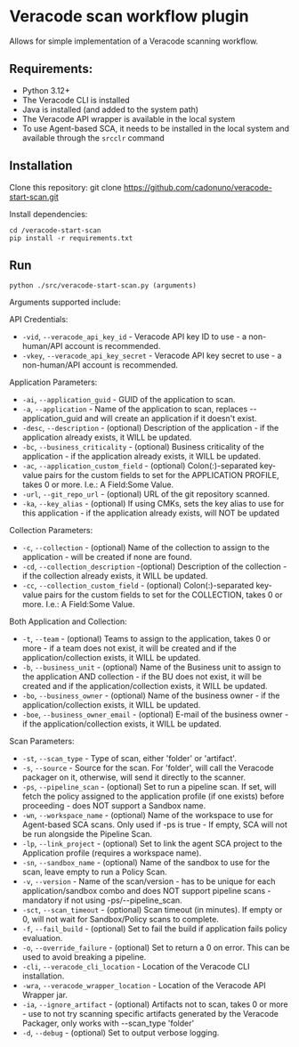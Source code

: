 # Veracode scan workflow plugin
Allows for simple implementation of a Veracode scanning workflow.

## Requirements:
- Python 3.12+
- The Veracode CLI is installed
- Java is installed (and added to the system path)
- The Veracode API wrapper is available in the local system
- To use Agent-based SCA, it needs to be installed in the local system and available through the `srcclr` command

## Installation
Clone this repository:
    git clone https://github.com/cadonuno/veracode-start-scan.git

Install dependencies:

    cd /veracode-start-scan
    pip install -r requirements.txt

## Run
    python ./src/veracode-start-scan.py (arguments)

Arguments supported include:

API Credentials:
- `-vid`, `--veracode_api_key_id` - Veracode API key ID to use - a non-human/API account is recommended.
- `-vkey`, `--veracode_api_key_secret` - Veracode API key secret to use - a non-human/API account is recommended.

Application Parameters:
- `-ai`, `--application_guid` - GUID of the application to scan.
- `-a`, `--application` - Name of the application to scan, replaces --application_guid and will create an application if it doesn't exist.
- `-desc`, `--description` - (optional) Description of the application - if the application already exists, it WILL be updated.
- `-bc`, `--business_criticality` - (optional)  Business criticality of the application - if the application already exists, it WILL be updated.
- `-ac`, `--application_custom_field` - (optional) Colon(:)-separated key-value pairs for the custom fields to set for the APPLICATION PROFILE, takes 0 or more. I.e.: A Field:Some Value.
- `-url`, `--git_repo_url` - (optional) URL of the git repository scanned.
- `-ka`, `--key_alias` - (optional) If using CMKs, sets the key alias to use for this application - if the application already exists, will NOT be updated

Collection Parameters:
- `-c`, `--collection` - (optional) Name of the collection to assign to the application - will be created if none are found.
- `-cd`, `--collection_description` -(optional) Description of the collection - if the collection already exists, it WILL be updated.
- `-cc`, `--collection_custom_field` - (optional) Colon(:)-separated key-value pairs for the custom fields to set for the COLLECTION, takes 0 or more. I.e.: A Field:Some Value.

Both Application and Collection:
- `-t`, `--team` - (optional) Teams to assign to the application, takes 0 or more - if a team does not exist, it will be created and if the application/collection exists, it WILL be updated.
- `-b`, `--business_unit` - (optional) Name of the Business unit to assign to the application AND collection - if the BU does not exist, it will be created and if the application/collection exists, it WILL be updated.
- `-bo`, `--business_owner` - (optional) Name of the business owner - if the application/collection exists, it WILL be updated.
- `-boe`, `--business_owner_email` - (optional) E-mail of the business owner - if the application/collection exists, it WILL be updated.

Scan Parameters:
- `-st`, `--scan_type` - Type of scan, either 'folder' or 'artifact'.
- `-s`, `--source` - Source for the scan. For 'folder', will call the Veracode packager on it, otherwise, will send it directly to the scanner.
- `-ps`, `--pipeline_scan` - (optional) Set to run a pipeline scan. If set, will fetch the policy assigned to the application profile (if one exists) before proceeding - does NOT support a Sandbox name.
- `-wn`, `--workspace_name` - (optional) Name of the workspace to use for Agent-based SCA scans. Only used if -ps is true - If empty, SCA will not be run alongside the Pipeline Scan.
- `-lp`, `--link_project` - (optional) Set to link the agent SCA project to the Application profile (requires a workspace name).
- `-sn`, `--sandbox_name` - (optional) Name of the sandbox to use for the scan, leave empty to run a Policy Scan.
- `-v`, `--version` - Name of the scan/version - has to be unique for each application/sandbox combo and does NOT support pipeline scans - mandatory if not using -ps/--pipeline_scan.
- `-sct`, `--scan_timeout` - (optional) Scan timeout (in minutes). If empty or 0, will not wait for Sandbox/Policy scans to complete.
- `-f`, `--fail_build` - (optional) Set to fail the build if application fails policy evaluation.
- `-o`, `--override_failure` - (optional) Set to return a 0 on error. This can be used to avoid breaking a pipeline.
- `-cli`, `--veracode_cli_location` - Location of the Veracode CLI installation.
- `-wra`, `--veracode_wrapper_location` - Location of the Veracode API Wrapper jar.
- `-ia`, `--ignore_artifact` - (optional) Artifacts not to scan, takes 0 or more - use to not try scanning specific artifacts generated by the Veracode Packager, only works with --scan_type 'folder'
- `-d`, `--debug` - (optional) Set to output verbose logging.